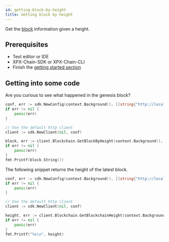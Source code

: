 ```yaml
---
id: getting-block-by-height
title: Getting block by height
---
```


Get the [block](../../protocol/block.md) information given a height.

## Prerequisites

- Text editor or IDE
- XPX-Chain-SDK or XPX-Chain-CLI
- Finish the [getting started section](../../getting-started/setting-up-workstation.md)

## Getting into some code

Are you curious to see what happened in the genesis block?

<!--DOCUSAURUS_CODE_TABS-->
<!--Golang-->
```go
conf, err := sdk.NewConfig(context.Background(), []string{"http://localhost:3000"})
if err != nil {
    panic(err)
}

// Use the default http client
client := sdk.NewClient(nil, conf)

block, err := client.Blockchain.GetBlockByHeight(context.Background(), sdk.Height(1))
if err != nil {
    panic(err)
}
fmt.Printf(block.String())
```
<!--END_DOCUSAURUS_CODE_TABS-->

The following snippet returns the height of the latest block.

<!--DOCUSAURUS_CODE_TABS-->
<!--Golang-->
```go
conf, err := sdk.NewConfig(context.Background(), []string{"http://localhost:3000"})
if err != nil {
    panic(err)
}

// Use the default http client
client := sdk.NewClient(nil, conf)

height, err := client.Blockchain.GetBlockchainHeight(context.Background())
if err != nil {
    panic(err)
}
fmt.Printf("%s\n", height)
```
<!--END_DOCUSAURUS_CODE_TABS-->

